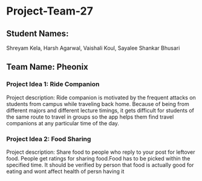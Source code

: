 # Project-Team-27

## Student Names: 
Shreyam Kela,
Harsh Agarwal,
Vaishali Koul,
Sayalee Shankar Bhusari

## Team Name: Pheonix

### Project Idea 1: Ride Companion
Project description: Ride companion is motivated by the frequent attacks on 
students from campus while traveling back home. Because of being from different 
majors and different lecture timings, it gets difficult for students of the same route to 
travel in groups so the app helps them find travel companions at any particular time 
of the day.

### Project Idea 2: Food Sharing
Project description: Share food to people who reply to your post for leftover food.
People get ratings for sharing food.Food has to be picked within the specified time.
It should be verified by person that food is actually good for eating and wont affect 
health of persn having it
